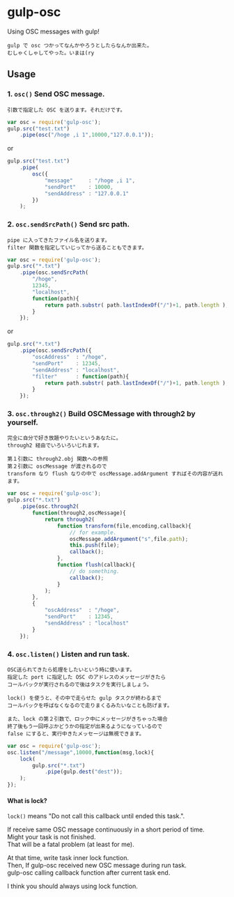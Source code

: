 gulp-osc
==============

Using OSC messages with gulp!

    gulp で osc つかってなんかやろうとしたらなんか出来た。
    むしゃくしゃしてやった。いまは(ry

<!--
Getting started
-----

    npm install gulp-osc

-->

Usage
-----

### 1. ``osc()`` Send OSC message.

    引数で指定した OSC を送ります。それだけです。

```javascript
var osc = require('gulp-osc');
gulp.src("test.txt")
    .pipe(osc("/hoge ,i 1",10000,"127.0.0.1"));
```

or

```javascript
gulp.src("test.txt")
    .pipe(
    	osc({
    		"message"     : "/hoge ,i 1",
    		"sendPort"    : 10000,
    		"sendAddress" : "127.0.0.1"
    	})
    );
```

### 2. ``osc.sendSrcPath()`` Send src path.

    pipe に入ってきたファイル名を送ります。
    filter 関数を指定していじってから送ることもできます。

```javascript
var osc = require('gulp-osc');
gulp.src("*.txt")
    .pipe(osc.sendSrcPath(
    	"/hoge",
    	12345,
    	"localhost",
    	function(path){
			return path.substr( path.lastIndexOf("/")+1, path.length );
		}
	});
```

or

```javascript
gulp.src("*.txt")
    .pipe(osc.sendSrcPath({
		"oscAddress"  : "/hoge",
		"sendPort"    : 12345,
		"sendAddress" : "localhost",
		"filter"      : function(path){
			return path.substr( path.lastIndexOf("/")+1, path.length );
		}
	});
```

### 3. ``osc.through2()`` Build OSCMessage with through2 by yourself.

    完全に自分で好き放題やりたいというあなたに。
    through2 経由でいろいろいじれます。

    第１引数に through2.obj 関数への参照
    第２引数に oscMessage が渡されるので
    transform なり flush なりの中で oscMessage.addArgument すればその内容が送れます。

```javascript
var osc = require('gulp-osc');
gulp.src("*.txt")
    .pipe(osc.through2(
    	function(through2,oscMessage){
    		return through2(
    			function transform(file,encoding,callback){
    				// for example.
    				oscMessage.addArgument("s",file.path);
    				this.push(file);
    				callback();
    			},
    			function flush(callback){
    				// do something.
    				callback();
    			}
    		);
    	},
    	{
			"oscAddress"  : "/hoge",
			"sendPort"    : 12345,
			"sendAddress" : "localhost"
		}
	});
```

### 4. ``osc.listen()`` Listen and run task.

    OSC送られてきたら処理をしたいという時に使います。
    指定した port に指定した OSC のアドレスのメッセージがきたら
    コールバックが実行されるので後はタスクを実行しましょう。

    lock() を使うと、その中で走らせた gulp タスクが終わるまで
    コールバックを呼ばなくなるので走りまくるみたいなことも防げます。

    また、lock の第２引数で、ロック中にメッセージがきちゃった場合
    終了後もう一回呼ぶかどうかの指定が出来るようになっているので
    false にすると、実行中きたメッセージは無視できます。

```javascript
var osc = require('gulp-osc');
osc.listen("/message",10000,function(msg,lock){
    lock(
        gulp.src("*.txt")
            .pipe(gulp.dest("dest"));
    );
});
```

#### What is lock?

``lock()`` means "Do not call this callback until ended this task.".  

If receive same OSC message continuously in a short period of time.  
Might your task is not finished.  
That will be a fatal problem (at least for me).

At that time, write task inner lock function.  
Then, If gulp-osc received new OSC message during run task.  
gulp-osc calling callback function after current task end.

I think you should always using lock function.
